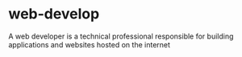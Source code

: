 # web-develop
A web developer is a technical professional responsible for building applications and websites hosted on the internet
